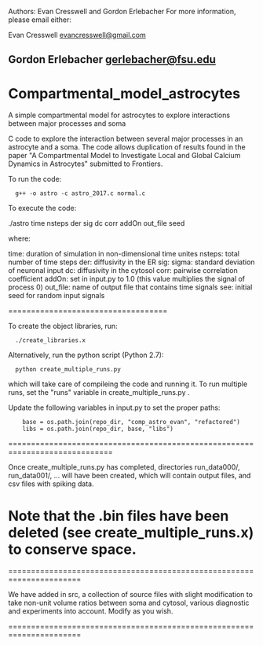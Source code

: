 Authors: Evan Cresswell and Gordon Erlebacher
For more information, please email either: 

  Evan Cresswell
  evancresswell@gmail.com

  Gordon Erlebacher
  gerlebacher@fsu.edu
----------------------------------------------------------------------

# Compartmental_model_astrocytes
A simple compartmental model for astrocytes to explore interactions between major processes and soma


C code to explore the interaction between several major processes in an astrocyte and a soma. The code allows duplication of results found in the paper 
"A Compartmental Model to Investigate Local and Global Calcium Dynamics in Astrocytes" submitted to Frontiers. 

To run the code: 

      g++ -o astro -c astro_2017.c normal.c
      
      
To execute the code: 

   ./astro time nsteps der sig dc corr addOn out_file seed
   
where: 

   time:     duration of simulation in non-dimensional time unites
   nsteps:   total number of time steps
   der:      diffusivity in the ER
   sig:      sigma: standard deviation of neuronal input
   dc:       diffusivity in the cytosol
   corr:     pairwise correlation coefficient
   addOn:    set in input.py to 1.0 (this value multiplies the signal of process 0)
   out_file: name of output file that contains time signals
   see:      initial seed for random input signals
   
   ===================================

   To create the object libraries, run: 

      ./create_libraries.x

   
   Alternatively, run the python script (Python 2.7): 
   
      python create_multiple_runs.py
      
   which will take care of compileing the code and running it. To run multiple runs, set the "runs" variable
   in create_multiple_runs.py . 
   
   Update the following variables in input.py to set the proper paths: 
   
        base = os.path.join(repo_dir, "comp_astro_evan", "refactored")
        libs = os.path.join(repo_dir, base, "libs")
        
  =============================================================================
  
  Once create_multiple_runs.py has completed, directories run_data000/, run_data001/, ... will have been created, 
  which will contain output files, and csv files with spiking data. 

  Note that the .bin files have been deleted (see create_multiple_runs.x) to conserve space. 
  ======================================================================

======================================================================

We have added in src, a collection of source files with slight modification to take non-unit volume ratios between soma and cytosol, 
various diagnostic and experiments into account. Modify as you wish. 

======================================================================
